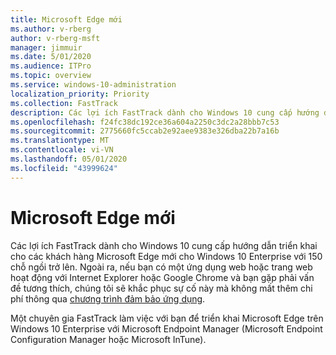```yaml
---
title: Microsoft Edge mới
ms.author: v-rberg
author: v-rberg-msft
manager: jimmuir
ms.date: 5/01/2020
ms.audience: ITPro
ms.topic: overview
ms.service: windows-10-administration
localization_priority: Priority
ms.collection: FastTrack
description: Các lợi ích FastTrack dành cho Windows 10 cung cấp hướng dẫn triển khai cho các khách hàng Microsoft Edge mới cho Windows 10 Enterprise với 150 chỗ ngồi trở lên.
ms.openlocfilehash: f24fc38dc192ce36a604a2250c3dc2a28bbb7c53
ms.sourcegitcommit: 2775660fc5ccab2e92aee9383e326dba22b7a16b
ms.translationtype: MT
ms.contentlocale: vi-VN
ms.lasthandoff: 05/01/2020
ms.locfileid: "43999624"
---
```

# <a name="the-new-microsoft-edge"></a>Microsoft Edge mới

Các lợi ích FastTrack dành cho Windows 10 cung cấp hướng dẫn triển khai cho các khách hàng Microsoft Edge mới cho Windows 10 Enterprise với 150 chỗ ngồi trở lên. Ngoài ra, nếu bạn có một ứng dụng web hoặc trang web hoạt động với Internet Explorer hoặc Google Chrome và bạn gặp phải vấn đề tương thích, chúng tôi sẽ khắc phục sự cố này mà không mất thêm chi phí thông qua [chương trình đảm bảo ứng dụng](Win-10-app-assure.md).

Một chuyên gia FastTrack làm việc với bạn để triển khai Microsoft Edge trên Windows 10 Enterprise với Microsoft Endpoint Manager (Microsoft Endpoint Configuration Manager hoặc Microsoft InTune).


